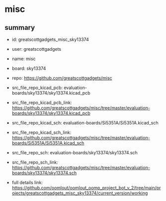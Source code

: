 # misc
 
## summary 
* id: greatscottgadgets_misc_sky13374
* user: greatscottgadgets
* name: misc
* board: sky13374
* repo: https://github.com/greatscottgadgets/misc
* src_file_repo_kicad_pcb: evaluation-boards/sky13374/sky13374.kicad_pcb
* src_file_repo_kicad_pcb_link: https://github.com/greatscottgadgets/misc/tree/master/evaluation-boards/sky13374/sky13374.kicad_pcb
* src_file_repo_kicad_sch: evaluation-boards/Si5351A/Si5351A.kicad_sch
* src_file_repo_kicad_sch_link: https://github.com/greatscottgadgets/misc/tree/master/evaluation-boards/Si5351A/Si5351A.kicad_sch

* src_file_repo_sch: evaluation-boards/sky13374/sky13374.sch
* src_file_repo_sch_link: https://github.com/greatscottgadgets/misc/tree/master/evaluation-boards/sky13374/sky13374.sch
* full details link: https://github.com/oomlout/oomlout_oomp_project_bot_v_2/tree/main/projects/greatscottgadgets_misc_sky13374/current_version/working  







